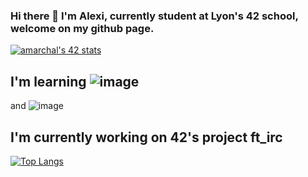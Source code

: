 ### Hi there 👋 I'm Alexi, currently student at Lyon's 42 school, welcome on my github page.

[![amarchal's 42 stats](https://badge42.vercel.app/api/v2/cl8oe01n000110fl848urwao1/stats?cursusId=21&coalitionId=51)](https://github.com/JaeSeoKim/badge42)

## I'm learning ![image](https://user-images.githubusercontent.com/73079247/193265140-441a7043-4bf0-40e5-95c9-cfc64280e10b.png)
and ![image](https://user-images.githubusercontent.com/73079247/193265062-c21e286a-05e8-44d6-b4d5-ea973c63af00.png)

## I'm currently working on 42's project ft_irc

[![Top Langs](https://github-readme-stats.vercel.app/api/top-langs/?username=MarchAle)](https://github.com/anuraghazra/github-readme-stats)


<!--
**MarchAle/MarchAle** is a ✨ _special_ ✨ repository because its `README.md` (this file) appears on your GitHub profile.

Here are some ideas to get you started:

- 🔭 I’m currently working on ...
- 🌱 I’m currently learning ...
- 👯 I’m looking to collaborate on ...
- 🤔 I’m looking for help with ...
- 💬 Ask me about ...
- 📫 How to reach me: ...
- 😄 Pronouns: ...
- ⚡ Fun fact: ...
-->
